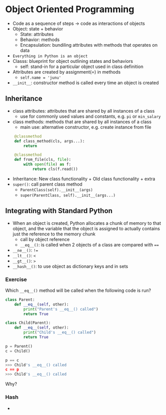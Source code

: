 # Object Oriented Programming

- Code as a sequence of steps -> code as interactions of objects
- Object: state + behavior
    - State: attributes
    - Behavior: methods
    - Encapsulation: bundiling attributes with methods that operates on data
- `Everything in Python is an object`
- Classs: blueprint for object outlining states and behaviors
    - self: stand-in for a particular object used in class definition
- Attributes are created by assignment(=) in methods
    - `self.name = 'junu'`
- `__init__`: constructor method is called every time an object is created

## Inheritance

- class attributes: attributes that are shared by all instances of a class
    - use for commonly used values and constants, e.g. `pi` or `min_salary`
- class methods: methods that are shared by all instances of a class
    - main use: alternative constructor, e.g. create instance from file

```python
    @classmethod
    def class_method(cls, args...):
        return

    @classmethod
    def from_file(cls, file):
        with open(file) as f:
            return cls(f.read())
```

- Inheritance: New class functionality + Old class functionality + extra
- `super()`: call parent class method
    - `ParentClass(self).__init__(args)`
    - `super(ParentClass, self).__init__(args...)`

## Integrating with Standard Python

- When an object is created, Python allocates a chunk of memory to that object, and the variable that the object is assigned to actually contains just the reference to the memory chunk
     - call by object reference
    - `__eq__()`: is called when 2 objects of a class are compared with `==`
- `__ne__()`: `!=`
- `__lt__()`: `<`
- `__gt__()`: `>`
- `__hash__()`: to use object as dictionary keys and in sets

### Exercise

Which `__eq__()` method will be called when the following code is run?

```python
class Parent:
    def __eq__(self, other):
        print("Parent's __eq__() called")
        return True

class Child(Parent):
    def __eq__(self, other):
        print("Child's __eq__() called")
        return True

p = Parent()
c = Child()

p == c 
>>> Child's __eq__() called
c == p
>>> Child's __eq__() called
```

Why?

### Hash

- 


